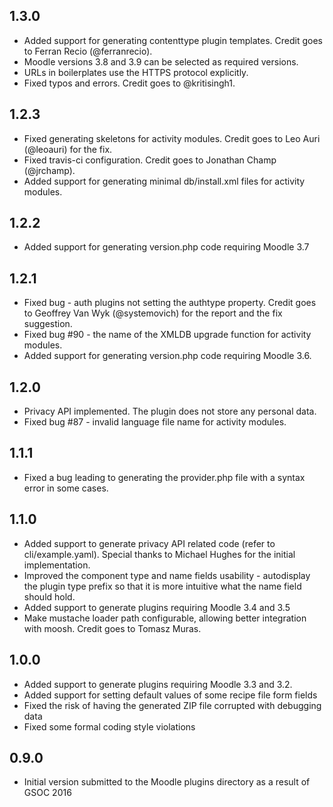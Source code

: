 ## 1.3.0 ##

* Added support for generating contenttype plugin templates. Credit goes to Ferran
  Recio (@ferranrecio).
* Moodle versions 3.8 and 3.9 can be selected as required versions.
* URLs in boilerplates use the HTTPS protocol explicitly.
* Fixed typos and errors. Credit goes to @kritisingh1.

## 1.2.3 ##

* Fixed generating skeletons for activity modules. Credit goes to Leo Auri (@leoauri)
  for the fix.
* Fixed travis-ci configuration. Credit goes to Jonathan Champ (@jrchamp).
* Added support for generating minimal db/install.xml files for activity modules.

## 1.2.2 ##

* Added support for generating version.php code requiring Moodle 3.7

## 1.2.1 ##

* Fixed bug - auth plugins not setting the authtype property. Credit goes to
  Geoffrey Van Wyk (@systemovich) for the report and the fix suggestion.
* Fixed bug #90 - the name of the XMLDB upgrade function for activity modules.
* Added support for generating version.php code requiring Moodle 3.6.

## 1.2.0 ##

* Privacy API implemented. The plugin does not store any personal data.
* Fixed bug #87 - invalid language file name for activity modules.

## 1.1.1 ##

* Fixed a bug leading to generating the provider.php file with a syntax error in some
  cases.

## 1.1.0 ##

* Added support to generate privacy API related code (refer to cli/example.yaml).
  Special thanks to Michael Hughes for the initial implementation.
* Improved the component type and name fields usability - autodisplay the plugin type
  prefix so that it is more intuitive what the name field should hold.
* Added support to generate plugins requiring Moodle 3.4 and 3.5
* Make mustache loader path configurable, allowing better integration with moosh.
  Credit goes to Tomasz Muras.

## 1.0.0 ##

* Added support to generate plugins requiring Moodle 3.3 and 3.2.
* Added support for setting default values of some recipe file form fields
* Fixed the risk of having the generated ZIP file corrupted with debugging data
* Fixed some formal coding style violations


## 0.9.0 ##

* Initial version submitted to the Moodle plugins directory as a result of
  GSOC 2016
